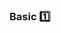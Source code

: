 <div id="title">

### Basic :one:

</div>

<div id="body">

<include src="dontRepeatObvious/unit-inParent-asPanel.md" boilerplate />
<include src="writeToReader/unit-inParent-asPanel.md" boilerplate />

</div>

<div id="extras">
</div>